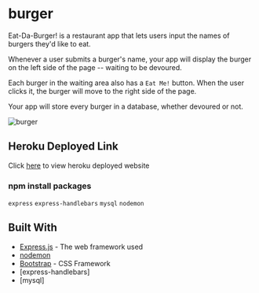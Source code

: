 # burger

Eat-Da-Burger! is a restaurant app that lets users input the names of burgers they'd like to eat.

Whenever a user submits a burger's name, your app will display the burger on the left side of the page -- waiting to be devoured.

Each burger in the waiting area also has a `Eat Me!` button. When the user clicks it, the burger will move to the right side of the page.

Your app will store every burger in a database, whether devoured or not.

![burger](https://github.com/TJANGEL/FriendFinder/blob/master/eat_da_burger_screenshot.png)

## Heroku Deployed Link

Click [here](https://infinite-eyrie-44190.herokuapp.com/) to view heroku deployed website

### npm install packages

`express`
`express-handlebars`
`mysql`
`nodemon`

## Built With

- [Express.js](http://www.dropwizard.io/1.0.2/docs/) - The web framework used
- [nodemon](https://nodemon.io/)
- [Bootstrap](https://getbootstrap.com/) - CSS Framework
- [express-handlebars]
- [mysql]
